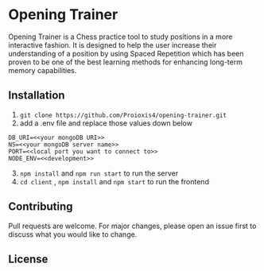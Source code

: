 # Opening Trainer

Opening Trainer is a Chess practice tool to study positions in a more interactive fashion. It is designed to help the user increase their understanding of a position by using Spaced Repetition which has been proven to be one of the best learning methods for enhancing long-term memory capabilities.

## Installation

1. `git clone https://github.com/Proioxis4/opening-trainer.git`
2. add a .env file and replace those values down below

```
DB_URI=<<your mongoDB URI>>
NS=<<your mongoDB server name>>
PORT=<<local port you want to connect to>>
NODE_ENV=<<development>>
```
3. `npm install` and `npm run start` to run the server
4. `cd client` , `npm install`  and `npm start` to run the frontend


## Contributing
Pull requests are welcome. For major changes, please open an issue first to discuss what you would like to change.

## License

